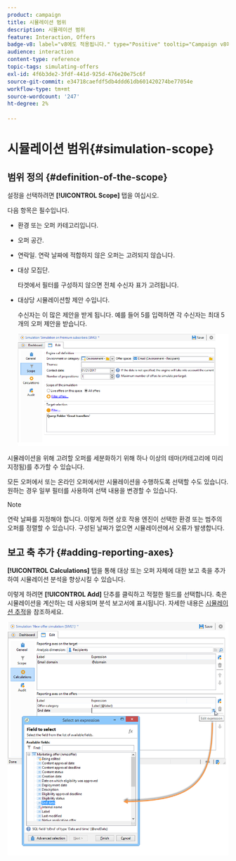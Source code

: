 ```yaml
---
product: campaign
title: 시뮬레이션 범위
description: 시뮬레이션 범위
feature: Interaction, Offers
badge-v8: label="v8에도 적용됩니다." type="Positive" tooltip="Campaign v8에도 적용됩니다."
audience: interaction
content-type: reference
topic-tags: simulating-offers
exl-id: 4f6b3de2-3fdf-441d-925d-476e20e75c6f
source-git-commit: e34718caefdf5db4ddd61db601420274be77054e
workflow-type: tm+mt
source-wordcount: '247'
ht-degree: 2%

---
```


# 시뮬레이션 범위{#simulation-scope}



## 범위 정의 {#definition-of-the-scope}

설정을 선택하려면 **[!UICONTROL Scope]** 탭을 여십시오.

다음 항목은 필수입니다.

* 환경 또는 오퍼 카테고리입니다.
* 오퍼 공간.
* 연락일. 연락 날짜에 적합하지 않은 오퍼는 고려되지 않습니다.
* 대상 모집단.

  타겟에서 필터를 구성하지 않으면 전체 수신자 표가 고려됩니다.

* 대상당 시뮬레이션할 제안 수입니다.

  수신자는 이 많은 제안을 받게 됩니다. 예를 들어 5를 입력하면 각 수신자는 최대 5개의 오퍼 제안을 받습니다.

  ![](assets/offer_simulation_009.png)

시뮬레이션을 위해 고려할 오퍼를 세분화하기 위해 하나 이상의 테마(카테고리에 미리 지정됨)를 추가할 수 있습니다.

모든 오퍼에서 또는 온라인 오퍼에서만 시뮬레이션을 수행하도록 선택할 수도 있습니다. 원하는 경우 일부 필터를 사용하여 선택 내용을 변경할 수 있습니다.

>[!NOTE]
>
>연락 날짜를 지정해야 합니다. 이렇게 하면 상호 작용 엔진이 선택한 환경 또는 범주의 오퍼를 정렬할 수 있습니다. 구성된 날짜가 없으면 시뮬레이션에서 오류가 발생합니다.

## 보고 축 추가 {#adding-reporting-axes}

**[!UICONTROL Calculations]** 탭을 통해 대상 또는 오퍼 자체에 대한 보고 축을 추가하여 시뮬레이션 분석을 향상시킬 수 있습니다.

이렇게 하려면 **[!UICONTROL Add]** 단추를 클릭하고 적절한 필드를 선택합니다. 축은 시뮬레이션을 계산하는 데 사용되며 분석 보고서에 표시됩니다. 자세한 내용은 [시뮬레이션 추적](../../interaction/using/simulation-tracking.md)을 참조하세요.

![](assets/offer_simulation_011.png)
